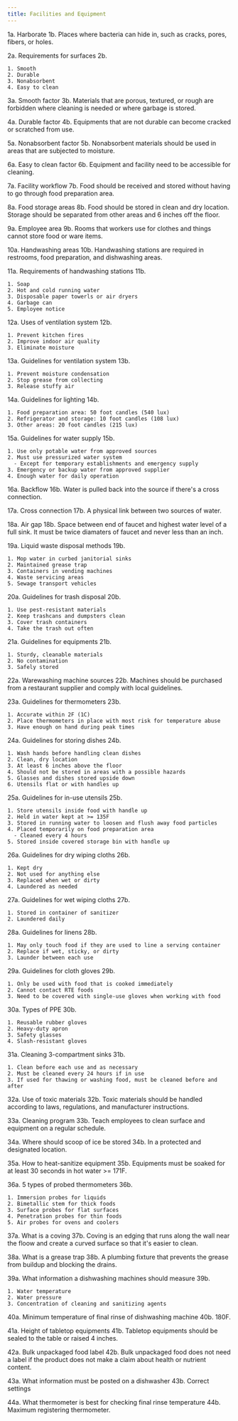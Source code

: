 ```yaml
---
title: Facilities and Equipment
---
```


1a. Harborate
1b. Places where bacteria can hide in, such as cracks, pores, fibers, or holes.

2a. Requirements for surfaces
2b.
```
1. Smooth
2. Durable
3. Nonabsorbent
4. Easy to clean
```

3a. Smooth factor
3b. Materials that are porous, textured, or rough are forbidden where cleaning is needed or where garbage is stored.

4a. Durable factor
4b. Equipments that are not durable can become cracked or scratched from use.

5a. Nonabsorbent factor
5b. Nonabsorbent materials should be used in areas that are subjected to moisture.

6a. Easy to clean factor
6b. Equipment and facility need to be accessible for cleaning.

7a. Facility workflow
7b. Food should be received and stored without having to go through food preparation area.

8a. Food storage areas
8b. Food should be stored in clean and dry location. Storage should be separated from other areas and 6 inches off the floor.

9a. Employee area
9b. Rooms that workers use for clothes and things cannot store food or ware items.

10a. Handwashing areas
10b. Handwashing stations are required in restrooms, food preparation, and dishwashing areas.

11a. Requirements of handwashing stations
11b.
```
1. Soap
2. Hot and cold running water
3. Disposable paper towerls or air dryers
4. Garbage can
5. Employee notice
```

12a. Uses of ventilation system
12b.
```
1. Prevent kitchen fires
2. Improve indoor air quality
3. Eliminate moisture
```

13a. Guidelines for ventilation system
13b.
```
1. Prevent moisture condensation
2. Stop grease from collecting
3. Release stuffy air 
```

14a. Guidelines for lighting
14b.
```
1. Food preparation area: 50 foot candles (540 lux)
2. Refrigerator and storage: 10 foot candles (108 lux)
3. Other areas: 20 foot candles (215 lux)
```

15a. Guidelines for water supply
15b.
```
1. Use only potable water from approved sources
2. Must use pressurized water system
  - Except for temporary establishments and emergency supply
3. Emergency or backup water from approved supplier
4. Enough water for daily operation
```

16a. Backflow
16b. Water is pulled back into the source if there's a cross connection.

17a. Cross connection
17b. A physical link between two sources of water.

18a. Air gap
18b. Space between end of faucet and highest water level of a full sink. It must be twice diamaters of faucet and never less than an inch.

19a. Liquid waste disposal methods
19b.
```
1. Mop water in curbed janitorial sinks
2. Maintained grease trap
3. Containers in vending machines
4. Waste servicing areas
5. Sewage transport vehicles
```

20a. Guidelines for trash disposal 
20b.
```
1. Use pest-resistant materials
2. Keep trashcans and dumpsters clean
3. Cover trash containers
4. Take the trash out often
```

21a. Guidelines for equipments
21b.
```
1. Sturdy, cleanable materials
2. No contamination
3. Safely stored
```

22a. Warewashing machine sources
22b. Machines should be purchased from a restaurant supplier and comply with local guidelines.

23a. Guidelines for thermometers
23b.
```
1. Accurate within 2F (1C)
2. Place thermometers in place with most risk for temperature abuse
3. Have enough on hand during peak times
```

24a. Guidelines for storing dishes
24b.
```
1. Wash hands before handling clean dishes
2. Clean, dry location
3. At least 6 inches above the floor
4. Should not be stored in areas with a possible hazards
5. Glasses and dishes stored upside down
6. Utensils flat or with handles up
```

25a. Guidelines for in-use utensils
25b.
```
1. Store utensils inside food with handle up
2. Held in water kept at >= 135F
3. Stored in running water to loosen and flush away food particles
4. Placed temporarily on food preparation area
  - Cleaned every 4 hours
5. Stored inside covered storage bin with handle up
```

26a. Guidelines for dry wiping cloths
26b.
```
1. Kept dry
2. Not used for anything else
3. Replaced when wet or dirty
4. Laundered as needed
```

27a. Guidelines for wet wiping cloths
27b.
```
1. Stored in container of sanitizer
2. Laundered daily
```

28a. Guidelines for linens
28b. 
```
1. May only touch food if they are used to line a serving container
2. Replace if wet, sticky, or dirty
3. Launder between each use
```

29a. Guidelines for cloth gloves
29b.
```
1. Only be used with food that is cooked immediately
2. Cannot contact RTE foods
3. Need to be covered with single-use gloves when working with food
```

30a. Types of PPE
30b.
```
1. Reusable rubber gloves
2. Heavy-duty apron
3. Safety glasses
4. Slash-resistant gloves
```

31a. Cleaning 3-compartment sinks
31b.
```
1. Clean before each use and as necessary
2. Must be cleaned every 24 hours if in use
3. If used for thawing or washing food, must be cleaned before and after
```

32a. Use of toxic materials
32b. Toxic materials should be handled according to laws, regulations, and manufacturer instructions.

33a. Cleaning program
33b. Teach employees to clean surface and equipment on a regular schedule.

34a. Where should scoop of ice be stored
34b. In a protected and designated location.

35a. How to heat-sanitize equipment
35b. Equipments must be soaked for at least 30 seconds in hot water >= 171F.

36a. 5 types of probed thermometers
36b.
```
1. Immersion probes for liquids
2. Bimetallic stem for thick foods
3. Surface probes for flat surfaces
4. Penetration probes for thin foods
5. Air probes for ovens and coolers
```

37a. What is a coving
37b. Coving is an edging that runs along the wall near the floow and create a curved surface so that it's easier to clean.

38a. What is a grease trap
38b. A plumbing fixture that prevents the grease from buildup and blocking the drains.

39a. What information a dishwashing machines should measure
39b.
```
1. Water temperature
2. Water pressure
3. Concentration of cleaning and sanitizing agents
```

40a. Minimum temperature of final rinse of dishwashing machine
40b. 180F.

41a. Height of tabletop equipments
41b. Tabletop equipments should be sealed to the table or raised 4 inches.

42a. Bulk unpackaged food label
42b. Bulk unpackaged food does not need a label if the product does not make a claim about health or nutrient content.

43a. What information must be posted on a dishwasher
43b. Correct settings

44a. What thermometer is best for checking final rinse temperature
44b. Maximum registering thermometer.
